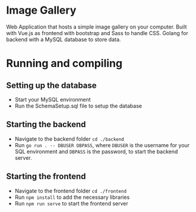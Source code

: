 # Image Gallery

Web Application that hosts a simple image gallery on your computer. Built with Vue.js as frontend with bootstrap and Sass to handle CSS. Golang for backend with a MySQL database to store data.

# Running and compiling

## Setting up the database

- Start your MySQL environment
- Run the SchemaSetup.sql file to setup the database

## Starting the backend

- Navigate to the backend folder ```cd ./backend```
- Run ```go run . -- DBUSER DBPASS```, where ```DBUSER``` is the username for your SQL environment and ```DBPASS``` is the password, to start the backend server.

## Starting the frontend

- Navigate to the frontend folder ```cd ./frontend```
- Run ```npm install``` to add the necessary libraries
- Run ```npm run serve``` to start the frontend server